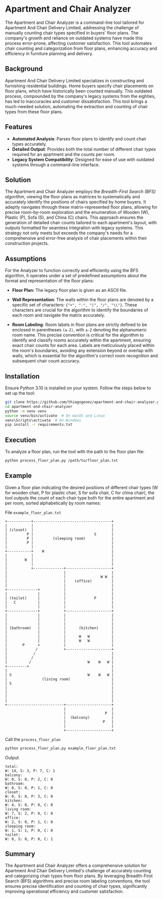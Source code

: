 # Apartment and Chair Analyzer

The Apartment and Chair Analyzer is a command-line tool tailored for Apartment And Chair Delivery Limited, addressing the challenge of manually counting chair types specified in buyers' floor plans. The company's growth and reliance on outdated systems have made this process error-prone, affecting customer satisfaction. This tool automates chair counting and categorization from floor plans, enhancing accuracy and efficiency in furniture planning and delivery.

## Background

Apartment And Chair Delivery Limited specializes in constructing and furnishing residential buildings. Home buyers specify chair placements on floor plans, which have historically been counted manually. This outdated process, compounded by the company's legacy systems from the eighties, has led to inaccuracies and customer dissatisfaction. This tool brings a much-needed solution, automating the extraction and counting of chair types from these floor plans.



## Features

- **Automated Analysis**: Parses floor plans to identify and count chair types accurately.
- **Detailed Output**: Provides both the total number of different chair types required for an apartment and the counts per room.
- **Legacy System Compatibility**: Designed for ease of use with outdated systems through a command-line interface.

## Solution

The Apartment and Chair Analyzer employs the _Breadth-First Search (BFS) algorithm_, viewing the floor plans as matrices to systematically and accurately identify the positions of chairs specified by home buyers. It adeptly navigates through these matrix-represented floor plans, allowing for precise room-by-room exploration and the enumeration of Wooden (W), Plastic (P), Sofa (S), and China (C) chairs. This approach ensures the generation of detailed chair counts tailored to each apartment's layout, with outputs formatted for seamless integration with legacy systems. This strategy not only meets but exceeds the company's needs for a comprehensive and error-free analysis of chair placements within their construction projects.

## Assumptions

For the Analyzer to function correctly and efficiently using the BFS algorithm, it operates under a set of predefined assumptions about the format and representation of the floor plans:

- **Floor Plan:** The legacy floor plan is given as an ASCII file.

- **Wall Representation**: The walls within the floor plans are denoted by a specific set of characters: ``{"+", "-", "|", "/", "\\"}``. These characters are crucial for the algorithm to identify the boundaries of each room and navigate the matrix accurately.

- **Room Labeling**: Room labels in floor plans are strictly defined to be enclosed in parentheses `(a-Z)`, with `a-Z` denoting the alphanumeric room name. This precise convention is critical for the algorithm to identify and classify rooms accurately within the apartment, ensuring exact chair counts for each area. Labels are meticulously placed within the room's boundaries, avoiding any extension beyond or overlap with walls, which is essential for the algorithm's correct room recognition and subsequent chair count accuracy.

## Installation

Ensure Python 3.10 is installed on your system. Follow the steps below to set up the tool:

```bash
git clone https://github.com/thiagogenez/apartment-and-chair-analyzer.git
cd apartment-and-chair-analyzer
python -m venv venv
source venv/bin/activate  # On macOS and Linux
venv\Scripts\activate  # On Windows
pip install -r requirements.txt
```

## Execution
To analyze a floor plan, run the tool with the path to the floor plan file:


```bash
python process_floor_plan.py /path/to/floor_plan.txt
```

## Example

Given a floor plan indicating the desired positions of different chair types (W for wooden chair, P for plastic chair, S for sofa chair, C for china chair), the tool outputs the count of each chair type both for the entire apartment and per room, sorted alphabetically by room names:

File `example_floor_plan.txt`
```text
+-----------+------------------------------------+
|           |                                    |
| (closet)  |                                    |
|         P |                            S       |
|         P |         (sleeping room)            |
|         P |                                    |
|           |                                    |
+-----------+    W                               |
|           |                                    |
|        W  |                                    |
|           |                                    |
|           +--------------+---------------------+
|                          |                     |
|                          |                W W  |
|                          |    (office)         |
|                          |                     |
+--------------+           |                     |
|              |           |                     |
| (toilet)     |           |             P       |
|   C          |           |                     |
|              |           |                     |
+--------------+           +---------------------+
|              |           |                     |
|              |           |                     |
|              |           |                     |
| (bathroom)   |           |      (kitchen)      |
|              |           |                     |
|              |           |      W   W          |
|              |           |      W   W          |
|       P      +           |                     |
|             /            +---------------------+
|            /                                   |
|           /                                    |
|          /                          W    W   W |
+---------+                                      |
|                                                |
| S                                   W    W   W |
|                (living room)                   |
| S                                              |
|                                                |
|                                                |
|                                                |
|                                                |
+--------------------------+---------------------+
                           |                     |
                           |                  P  |
                           |  (balcony)          |
                           |                 P   |
                           |                     |
                           +---------------------+
```

Call the `process_floor_plan`
```bash
python process_floor_plan.py example_floor_plan.txt
```

Output
```
total:
W: 14, S: 3, P: 7, C: 1
balcony:
W: 0, S: 0, P: 2, C: 0
bathroom:
W: 0, S: 0, P: 1, C: 0
closet:
W: 0, S: 0, P: 3, C: 0
kitchen:
W: 4, S: 0, P: 0, C: 0
living room:
W: 7, S: 2, P: 0, C: 0
office:
W: 2, S: 0, P: 1, C: 0
sleeping room:
W: 1, S: 1, P: 0, C: 0
toilet:
W: 0, S: 0, P: 0, C: 1
```


## Summary

The Apartment and Chair Analyzer offers a comprehensive solution for Apartment And Chair Delivery Limited's challenge of accurately counting and categorizing chair types from floor plans. By leveraging Breadth-First Search (BFS) algorithms and precise room labeling conventions, the tool ensures precise identification and counting of chair types, significantly improving operational efficiency and customer satisfaction.
